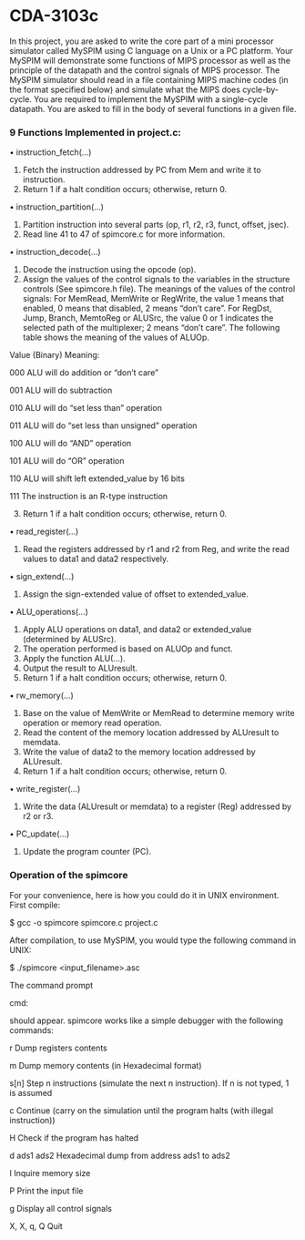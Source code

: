 # CDA-3103c


In this project, you are asked to write the core part of a mini processor simulator called MySPIM using C language on a Unix or a PC platform. Your MySPIM will demonstrate some functions of MIPS processor as well as the principle of the datapath and the control signals of MIPS processor. The MySPIM simulator should read in a file containing MIPS machine codes (in the format specified below) and simulate what the MIPS does cycle-by-cycle. You are required to implement the MySPIM with a single-cycle datapath. You are asked to fill in the body of several functions in a given file.



### 9 Functions Implemented in project.c:


•	instruction_fetch(…)
1.	Fetch the instruction addressed by PC from Mem and write it to instruction.
2.	Return 1 if a halt condition occurs; otherwise, return 0.


•	instruction_partition(…)
1.	Partition instruction into several parts (op, r1, r2, r3, funct, offset, jsec).
2.	Read line 41 to 47 of spimcore.c for more information.



•	instruction_decode(…)
1.	Decode the instruction using the opcode (op).
2.	Assign the values of the control signals to the variables in the structure controls (See spimcore.h file).
The meanings of the values of the control signals:
For MemRead, MemWrite or RegWrite, the value 1 means that enabled, 0 means that disabled, 2 means “don’t care”.
For RegDst, Jump, Branch, MemtoReg or ALUSrc, the value 0 or 1 indicates the selected path of the multiplexer; 2 means “don’t care”.
The following table shows the meaning of the values of ALUOp.



Value (Binary)	Meaning:


000	ALU will do addition or “don’t care”


001	ALU will do subtraction


010	ALU will do “set less than” operation


011	ALU will do “set less than unsigned” operation


100	ALU will do “AND” operation


101	ALU will do “OR” operation


110	ALU will shift left extended_value by 16 bits


111	The instruction is an R-type instruction

3.	Return 1 if a halt condition occurs; otherwise, return 0.




•	read_register(…)
1.	Read the registers addressed by r1 and r2 from Reg, and write the read values to data1 and data2 respectively.





•	sign_extend(…)
1.	Assign the sign-extended value of offset to extended_value.





•	ALU_operations(…)
1.	Apply ALU operations on data1, and data2 or extended_value (determined by ALUSrc).
2.	The operation performed is based on ALUOp and funct.
3.	Apply the function ALU(…).
4.	Output the result to ALUresult.
5.	Return 1 if a halt condition occurs; otherwise, return 0.





•	rw_memory(…)
1.	Base on the value of MemWrite or MemRead to determine memory write operation or memory read operation.
2.	Read the content of the memory location addressed by ALUresult to memdata.
3.	Write the value of data2 to the memory location addressed by ALUresult.
4.	Return 1 if a halt condition occurs; otherwise, return 0.




•	write_register(…)
1.	Write the data (ALUresult or memdata) to a register (Reg) addressed by r2 or r3.




•	PC_update(…)
1.	Update the program counter (PC).






### Operation of the spimcore

For your convenience, here is how you could do it in UNIX environment. First compile:

$ gcc -o spimcore spimcore.c project.c

After compilation, to use MySPIM, you would type the following command in UNIX:

$ ./spimcore <input_filename>.asc

The command prompt

cmd:

should appear. spimcore works like a simple debugger with the following commands:



r	Dump registers contents


m	Dump memory contents (in Hexadecimal format)


s[n]	Step n instructions (simulate the next n instruction). If n is not typed, 1 is assumed


c	Continue (carry on the simulation until the program halts (with illegal instruction))


H	Check if the program has halted


d	ads1 ads2 Hexadecimal dump from address ads1 to ads2


I	Inquire memory size


P	Print the input file


g	Display all control signals


X, X, q, Q	Quit
















